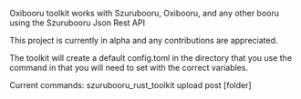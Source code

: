 
Oxibooru toolkit works with Szurubooru, Oxibooru, and any other booru using the Szurubooru Json Rest API

This project is currently in alpha and any contributions are appreciated.

The toolkit will create a default config.toml in the directory that you use the command in that you will need to set with the correct variables.

Current commands:
szurubooru_rust_toolkit upload post [folder]
